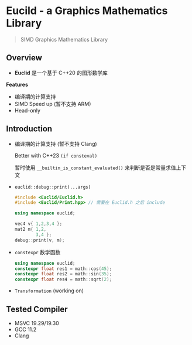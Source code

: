 # Eucild - a Graphics Mathematics Library
> SIMD Graphics Mathematics Library

## Overview
- **Euclid** 是一个基于 C++20 的图形数学库

**Features**

- 编译期的计算支持
- SIMD Speed up (暂不支持 ARM)
- Head-only

## Introduction
- 编译期的计算支持 (暂不支持 Clang)
  
  Better with C++23 `(if consteval)`

  暂时使用 `__builtin_is_constant_evaluated()` 来判断是否是常量求值上下文
  
- `euclid::debug::print(...args)`
  ```c++
  #include <Euclid/Euclid.h>
  #include <Euclid/Print.hpp> // 需要在 Euclid.h 之后 include

  using namespace euclid;

  vec4 v{ 1,2,3,4 };
  mat2 m{ 1,2,
          3,4 };
  debug::print(v, m);
  ```

- `constexpr` 数学函数
  ```c++
  using namespace euclid;
  constexpr float res1 = math::cos(45);
  constexpr float res2 = math::sin(35);
  constexpr float res4 = math::sqrt(2);
  ```

- `Transformation` (working on)

## Tested Compiler
- MSVC 19.29/19.30
- GCC 11.2
- Clang